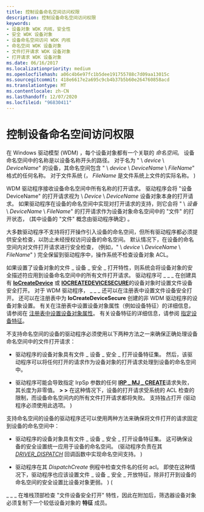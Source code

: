 ```yaml
---
title: 控制设备命名空间访问权限
description: 控制设备命名空间访问权限
keywords:
- 设备对象 WDK 内核，安全性
- 安全 WDK 设备对象
- 设备命名空间访问 WDK 内核
- 命名空间 WDK 设备对象
- 文件打开请求 WDK 设备对象
- 打开请求 WDK 设备对象
ms.date: 06/16/2017
ms.localizationpriority: medium
ms.openlocfilehash: a06c4b6e97fc1b5dee191755788c7d09aa13015c
ms.sourcegitcommit: 418e6617e2a695c9cb4b37b5b60e264760858acd
ms.translationtype: MT
ms.contentlocale: zh-CN
ms.lasthandoff: 12/07/2020
ms.locfileid: "96830411"
---
```

# <a name="controlling-device-namespace-access"></a>控制设备命名空间访问权限





在 Windows 驱动模型 (WDM) ，每个设备对象都有一个关联的 *命名空间*。 设备命名空间中的名称是以设备名称开头的路径。 对于名为 " \\ *device* \\ *DeviceName*" 的设备，其命名空间包含 " \\ *device* \\ *DeviceName* \\ *FileName*" 格式的任何名称。 对于文件系统 (， *FileName* 是文件系统上文件的实际名称。 ) 

WDM 驱动程序接收设备命名空间中所有名称的打开请求。 驱动程序会将 "设备 DeviceName" 的打开请求视为 \\ *Device* \\ *DeviceName* 设备对象本身的打开请求。 如果驱动程序在设备的命名空间中实现对打开请求的支持，则它会将 " \\ *设备* \\ *DeviceName* \\ *FileName*" 的打开请求作为设备对象命名空间中的 "文件" 的打开状态， (其中设备的 "文件" 概念由驱动程序确定) 。

大多数驱动程序不支持将打开操作引入设备的命名空间，但所有驱动程序都必须提供安全检查，以防止未经授权访问设备的命名空间。 默认情况下，在设备的命名空间内对文件打开请求进行安全检查， (例如，" \\ *device* \\ *DeviceName* \\ *FileName*" ) 完全保留到驱动程序中，操作系统不检查设备对象 ACL。

如果设置了设备对象的文件 \_ 设备 \_ 安全 \_ 打开特性，则系统会将设备对象的安全描述符应用到设备命名空间中的所有文件打开请求。 驱动程序可 \_ \_ \_ 在创建具有 [**IoCreateDevice**](/windows-hardware/drivers/ddi/wdm/nf-wdm-iocreatedevice) 或 [**IOCREATEDEVICESECURE**](/windows-hardware/drivers/ddi/wdmsec/nf-wdmsec-wdmlibiocreatedevicesecure)的设备对象时设置文件设备安全打开。 对于 WDM 驱动程序， \_ \_ \_ 还可以在注册表中设置文件设备安全打开。 还可以在注册表中为 **IoCreateDeviceSecure** 创建的非 WDM 驱动程序的设备对象设置。 有关在注册表中设置设备对象属性（例如设备特征）的详细信息，请参阅在 [注册表中设置设备对象属性](setting-device-object-properties-in-the-registry.md)。 有关设备特征的详细信息，请参阅 [指定设备特征](specifying-device-characteristics.md)。

不支持命名空间的设备的驱动程序必须使用以下两种方法之一来确保正确处理设备命名空间中的文件打开请求：

-   驱动程序的设备对象具有文件 \_ 设备 \_ 安全 \_ 打开设备特征集。 然后，该驱动程序可以将任何打开的请求作为设备对象的打开请求处理到设备的命名空间中。

-   驱动程序可能会导致指定 IrpSp 参数的任何 [**IRP \_ MJ \_ CREATE**](./irp-mj-create.md)请求失败，其长度为非零值。 **&gt; &gt;** 在这种情况下，设备的打开请求受系统的 ACL 检查的限制，而设备命名空间内的所有文件打开请求都将失败。 支持独占打开 (驱动程序必须使用此选项。 ) 

支持命名空间的设备的驱动程序还可以使用两种方法来确保将文件打开的请求固定到设备的命名空间中：

-   驱动程序的设备对象具有文件 \_ 设备 \_ 安全 \_ 打开设备特征集。 这可确保设备的安全设置统一应用于设备的命名空间。  (驱动程序负责在其 [*DRIVER_DISPATCH*](/windows-hardware/drivers/ddi/wdm/nc-wdm-driver_dispatch) 回调函数中实现命名空间支持。 ) 

-   驱动程序在其 *DispatchCreate* 例程中检查文件名的任何 acl。 即使在这种情况下，驱动程序也应该设置文件 \_ 设备 \_ 安全 \_ 开放特征，除非打开到设备的命名空间的安全设置比设备对象更弱。 )  (

\_ \_ \_ 在堆栈顶部检查 "文件设备安全打开" 特性，因此在附加后，筛选器设备对象必须复制下一个较低设备对象的 **特征** 成员。

 

